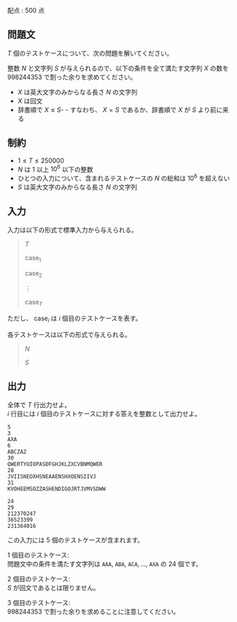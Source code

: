 配点 : $500$ 点

## 問題文

$T$ 個のテストケースについて、次の問題を解いてください。

整数 $N$ と文字列 $S$ が与えられるので、以下の条件を全て満たす文字列 $X$ の数を $998244353$ で割った余りを求めてください。

- $X$ は英大文字のみからなる長さ $N$ の文字列
- $X$ は回文
- 辞書順で $X \le S$-   - すなわち、 $X=S$ であるか、辞書順で $X$ が $S$ より前に来る

## 制約

- $1 \le T \le 250000$
- $N$ は $1$ 以上 $10^6$ 以下の整数
- ひとつの入力について、含まれるテストケースの $N$ の総和は $10^6$ を超えない
- $S$ は英大文字のみからなる長さ $N$ の文字列

## 入力

入力は以下の形式で標準入力から与えられる。

> $T$
> 
> $\mathrm{case}_1$
> 
> $\mathrm{case}_2$
> 
> $\vdots$
> 
> $\mathrm{case}_T$

ただし、 $\mathrm{case}_i$ は $i$ 個目のテストケースを表す。

各テストケースは以下の形式で与えられる。

> $N$
> 
> $S$

## 出力

全体で $T$ 行出力せよ。<br>
$i$ 行目には $i$ 個目のテストケースに対する答えを整数として出力せよ。

```input1
5
3
AXA
6
ABCZAZ
30
QWERTYUIOPASDFGHJKLZXCVBNMQWER
28
JVIISNEOXHSNEAAENSHXOENSIIVJ
31
KVOHEEMSOZZASHENDIGOJRTJVMVSDWW
```

```output1
24
29
212370247
36523399
231364016
```

この入力には $5$ 個のテストケースが含まれます。

$1$ 個目のテストケース:<br>
問題文中の条件を満たす文字列は `AAA`$,$ `ABA`$,$ `ACA`$,...,$ `AXA` の $24$ 個です。

$2$ 個目のテストケース:<br>
$S$ が回文であるとは限りません。

$3$ 個目のテストケース:<br>
$998244353$ で割った余りを求めることに注意してください。